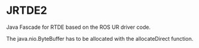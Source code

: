 # JRTDE2
Java Fascade for RTDE based on the ROS UR driver code.

The java.nio.ByteBuffer has to be allocated with the allocateDirect function.
